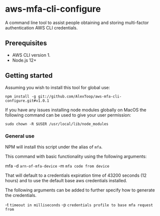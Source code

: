 # aws-mfa-cli-configure
A command line tool to assist people obtaining and storing multi-factor authentication AWS CLI credentials.

## Prerequisites 

* AWS CLI version 1. 
* Node.js 12+

## Getting started

Assuming you wish to install this tool for global use:

```
npm install -g git://github.com/AlexToop/aws-mfa-cli-configure.git#v1.0.1
```

If you have any issues installing node modules globally on MacOS the following command can be used to give your user permission:

```
sudo chown -R $USER /usr/local/lib/node_modules
```
    
### General use

NPM will install this script under the alias of `mfa`. 

This command with basic functionality using the following arguments: 

mfa -d `arn-of-mfa-device` -m `mfa code from device`

That will default to a credentials expiration time of 43200 seconds (12 hours) and to use the default base aws credentials installed. 

The following arguments can be added to further specify how to generate the credentials.

-t `timeout in milliseconds` -p `credentials profile to base mfa request from`
